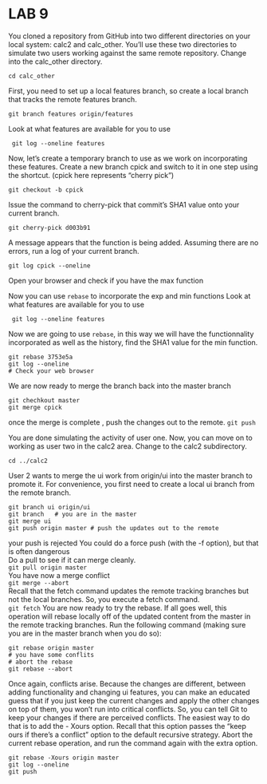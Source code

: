 # LAB 9
You cloned a repository from
GitHub into two different directories on your local system: calc2
and calc_other. You’ll use these two directories to simulate two
users working against the same remote repository. Change into the
calc_other directory.

```shell
cd calc_other
```
First, you need to set up a local
features branch, so create a local branch that tracks the remote
features branch.

```shell
git branch features origin/features
```
Look at what features are available for you to use 
```shell
 git log --oneline features
```

Now, let’s create a temporary branch to use as we work on
incorporating these features. Create a new branch cpick and switch
to it in one step using the shortcut. (cpick here represents “cherry
pick”)

```git checkout -b cpick```

Issue the command to cherry-pick that commit’s SHA1 value onto your current branch.
 
```git cherry-pick d003b91```

A message appears that the function is being added. Assuming
there are no errors, run a log of your current branch.

```git log cpick --oneline```

Open your browser and check if you have the max function

Now you can use ```rebase``` to incorporate the exp and min functions
Look at what features are available for you to use 
```shell
 git log --oneline features
```
Now we are going to use ```rebase```, in this way we will have the functionnality
incorporated as well as the history, find the SHA1 value for the min function. 

```shell
git rebase 3753e5a
git log --oneline
# Check your web browser
```
We are now ready to merge the branch back into the master branch
```shell
git chechkout master
git merge cpick 
```
once the merge is complete , push the changes out to the remote. 
```git push```

You are done simulating the activity of user one. Now, you can
move on to working as user two in the calc2 area. Change to the
calc2 subdirectory.

```cd ../calc2```

User 2 wants to merge the ui work from origin/ui into the master
branch to promote it. For convenience, you first need to create a
local ui branch from the remote branch.

```shell
git branch ui origin/ui
git branch   # you are in the master 
git merge ui
git push origin master # push the updates out to the remote 
```
your push is rejected 
You could do a force
push (with the -f option), but that is often dangerous  
Do a pull to see if it can merge cleanly.  
```git pull origin master```  
You have now a merge conflict  
```git merge --abort```  
Recall that the fetch command updates the remote
tracking branches but not the local branches. So, you execute a
fetch command.  
  ```git fetch``` 
You are now ready to try the rebase. If all goes well, this operation
will rebase locally off of the updated content from the master in the
remote tracking branches. Run the following command (making
sure you are in the master branch when you do so):

```shell
git rebase origin master
# you have some conflits 
# abort the rebase
git rebase --abort
```

Once again, conflicts arise. Because the changes are different,
between adding functionality and changing ui features, you can
make an educated guess that if you just keep the current changes
and apply the other changes on top of them, you won’t run into
critical conflicts. So, you can tell Git to keep your changes if there
are perceived conflicts. The easiest way to do that is to add the -
Xours option. Recall that this option passes the “keep ours if
there’s a conflict” option to the default recursive strategy. Abort the
current rebase operation, and run the command again with the
extra option.

```shell
git rebase -Xours origin master
git log --oneline
git push
```
















